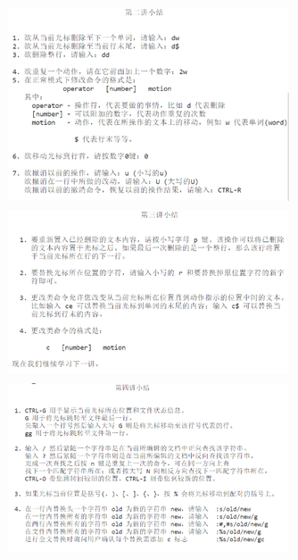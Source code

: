 ![](images/2022-07-19-21-54-20.png)

![](images/2022-07-19-22-05-21.png)

![](images/2022-07-19-22-13-07.png)